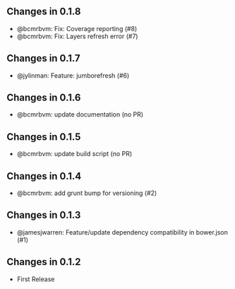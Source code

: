 ## Changes in 0.1.8

 * @bcmrbvm: Fix: Coverage reporting (#8)
 * @bcmrbvm: Fix: Layers refresh error (#7)

## Changes in 0.1.7

 * @jylinman: Feature: jumborefresh (#6)

## Changes in 0.1.6

 * @bcmrbvm: update documentation (no PR)

## Changes in 0.1.5

 * @bcmrbvm: update build script (no PR)

## Changes in 0.1.4

 * @bcmrbvm: add grunt bump for versioning (#2)

## Changes in 0.1.3

 * @jamesjwarren: Feature/update dependency compatibility in bower.json (#1)

## Changes in 0.1.2

 * First Release

